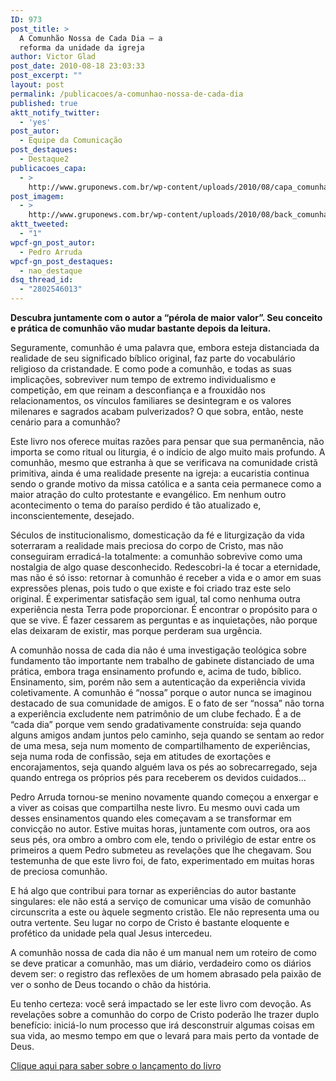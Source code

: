 ```yaml
---
ID: 973
post_title: >
  A Comunhão Nossa de Cada Dia – a
  reforma da unidade da igreja
author: Victor Glad
post_date: 2010-08-18 23:03:33
post_excerpt: ""
layout: post
permalink: /publicacoes/a-comunhao-nossa-de-cada-dia
published: true
aktt_notify_twitter:
  - 'yes'
post_autor:
  - Equipe da Comunicação
post_destaques:
  - Destaque2
publicacoes_capa:
  - >
    http://www.gruponews.com.br/wp-content/uploads/2010/08/capa_comunhao1.jpg
post_imagem:
  - >
    http://www.gruponews.com.br/wp-content/uploads/2010/08/back_comunhao.jpg
aktt_tweeted:
  - "1"
wpcf-gn_post_autor:
  - Pedro Arruda
wpcf-gn_post_destaques:
  - nao_destaque
dsq_thread_id:
  - "2802546013"
---
```

<strong>Descubra juntamente com o autor a “pérola de maior valor”. Seu conceito e prática de comunhão vão mudar bastante depois da leitura. </strong>

Seguramente, comunhão é uma palavra que, embora esteja distanciada da realidade de seu significado bíblico original, faz parte do vocabulário religioso da cristandade. E como pode a comunhão, e todas as suas implicações, sobreviver num tempo de extremo individualismo e competição, em que reinam a desconfiança e a frouxidão nos relacionamentos, os vínculos familiares se desintegram e os valores milenares e sagrados acabam pulverizados? O que sobra, então, neste cenário para a comunhão?

Este livro nos oferece muitas razões para pensar que sua permanência, não importa se como ritual ou liturgia, é o indício de algo muito mais profundo. A comunhão, mesmo que estranha à que se verificava na comunidade cristã primitiva, ainda é uma realidade presente na igreja: a eucaristia continua sendo o grande motivo da missa católica e a santa ceia permanece como a maior atração do culto protestante e evangélico. Em nenhum outro acontecimento o tema do paraíso perdido é tão atualizado e, inconscientemente, desejado.

Séculos de institucionalismo, domesticação da fé e liturgização da vida soterraram a realidade mais preciosa do corpo de Cristo, mas não conseguiram erradicá-la totalmente: a comunhão sobrevive como uma nostalgia de algo quase desconhecido. Redescobri-la é tocar a eternidade, mas não é só isso: retornar à comunhão é receber a vida e o amor em suas expressões plenas, pois tudo o que existe e foi criado traz este selo original. É experimentar satisfação sem igual, tal como nenhuma outra experiência nesta Terra pode proporcionar. É encontrar o propósito para o que se vive. É fazer cessarem as perguntas e as inquietações, não porque elas deixaram de existir, mas porque perderam sua urgência.

A comunhão nossa de cada dia não é uma investigação teológica sobre fundamento tão importante nem trabalho de gabinete distanciado de uma prática, embora traga ensinamento profundo e, acima de tudo, bíblico. Ensinamento, sim, porém não sem a autenticação da experiência vivida coletivamente.
A comunhão é “nossa” porque o autor nunca se imaginou destacado de sua comunidade de amigos. E o fato de ser “nossa” não torna a experiência excludente nem patrimônio de um clube fechado. É a de “cada dia” porque vem sendo gradativamente construída: seja quando alguns amigos andam juntos pelo caminho, seja quando se sentam ao redor de uma mesa, seja num momento de compartilhamento de experiências, seja numa roda de confissão, seja em atitudes de exortações e encorajamentos, seja quando alguém lava os pés ao sobrecarregado, seja quando entrega os próprios pés para receberem os devidos cuidados...

Pedro Arruda tornou-se menino novamente quando começou a enxergar e a viver as coisas que compartilha neste livro. Eu mesmo ouvi cada um desses ensinamentos quando eles começavam a se transformar em convicção no autor. Estive muitas horas, juntamente com outros, ora aos seus pés, ora ombro a ombro com ele, tendo o privilégio de estar entre os primeiros a quem Pedro submeteu as revelações que lhe chegavam. Sou testemunha de que este livro foi, de fato, experimentado em muitas horas de preciosa comunhão.

E há algo que contribui para tornar as experiências do autor bastante singulares: ele não está a serviço de comunicar uma visão de comunhão circunscrita a este ou àquele segmento cristão. Ele não representa uma ou outra vertente. Seu lugar no corpo de Cristo é bastante eloquente e profético da unidade pela qual Jesus intercedeu.

A comunhão nossa de cada dia não é um manual nem um roteiro de como se deve praticar a comunhão, mas um diário, verdadeiro como os diários devem ser: o registro das reflexões de um homem abrasado pela paixão de ver o sonho de Deus tocando o chão da história.

Eu tenho certeza: você será impactado se ler este livro com devoção. As revelações sobre a comunhão do corpo de Cristo poderão lhe trazer duplo benefício: iniciá-lo num processo que irá desconstruir algumas coisas em sua vida, ao mesmo tempo em que o levará para mais perto da vontade de Deus.

<a href="http://www.gruponews.com.br/2010/08/lancamento-a-comunhao-nossa-de-cada-dia.html">Clique aqui para saber sobre o lançamento do livro</a>
